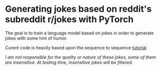 # Generating jokes based on reddit's subreddit r/jokes with PyTorch

The goal is to train a language model based on jokes in order to generate jokes with some hint of humor.

Curent code is heavily based upon the sequence to sequence [tutorial](http://pytorch.org/tutorials/intermediate/seq2seq_translation_tutorial.html).

*I am not responsible for the quality or nature of these jokes, some of them are insensitive. At testing time, insensitive jokes will be filtered.*
